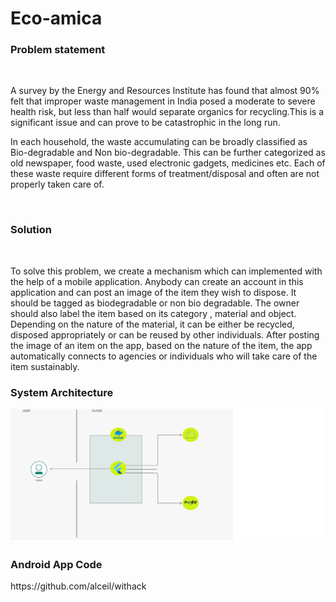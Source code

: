 <h1>Eco-amica</h1>

<h3><b>Problem statement</b></h3><br><p>A survey by the Energy and Resources Institute has found that almost 90% felt that improper waste management in India posed a moderate to severe health risk, but less than half would separate organics for recycling.This is a significant issue and can prove to be catastrophic in the long run.</p>
<p>In each household, the waste accumulating can be broadly classified as Bio-degradable and Non bio-degradable. This can be further categorized as old newspaper, food waste, used electronic gadgets, medicines etc. Each of these waste require different forms of treatment/disposal and often are not properly taken care of.</p><br>
<h3><b>Solution</b></h3><br><p>To solve this problem, we create a mechanism which can implemented with the help of a mobile application. Anybody can create an account in this application and can post an image of the item they wish to dispose. It should be tagged as biodegradable or non bio degradable. The owner should also  label the item based on its category , material and object. Depending on the nature of the material, it can be either be recycled, disposed appropriately or can be reused by other individuals. After  posting the image of an item on the app, based on the nature of the item, the app automatically connects to agencies or individuals who will take care of the item sustainably.</p>
<h3>System Architecture</h3>
<img src="https://github.com/alceil/images/blob/main/Frame%201.png?raw=true"></img>

<h3>Android App Code</h3>
<p>https://github.com/alceil/withack</p>
